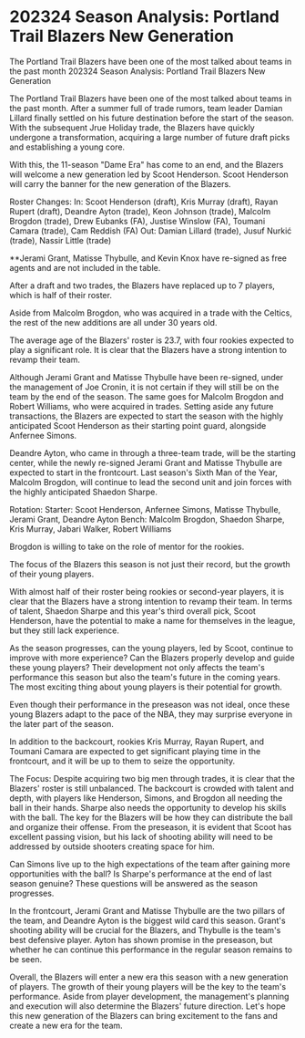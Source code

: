 # 202324 Season Analysis: Portland Trail Blazers New Generation

The Portland Trail Blazers have been one of the most talked about teams in the past month 
 202324 Season Analysis: Portland Trail Blazers New Generation

The Portland Trail Blazers have been one of the most talked about teams in the past month. After a summer full of trade rumors, team leader Damian Lillard finally settled on his future destination before the start of the season. With the subsequent Jrue Holiday trade, the Blazers have quickly undergone a transformation, acquiring a large number of future draft picks and establishing a young core.

With this, the 11-season "Dame Era" has come to an end, and the Blazers will welcome a new generation led by Scoot Henderson. Scoot Henderson will carry the banner for the new generation of the Blazers. 

Roster Changes:
In: Scoot Henderson (draft), Kris Murray (draft), Rayan Rupert (draft), Deandre Ayton (trade), Keon Johnson (trade), Malcolm Brogdon (trade), Drew Eubanks (FA), Justise Winslow (FA), Toumani Camara (trade), Cam Reddish (FA)
Out: Damian Lillard (trade), Jusuf Nurkić (trade), Nassir Little (trade)

**Jerami Grant, Matisse Thybulle, and Kevin Knox have re-signed as free agents and are not included in the table.

After a draft and two trades, the Blazers have replaced up to 7 players, which is half of their roster.

Aside from Malcolm Brogdon, who was acquired in a trade with the Celtics, the rest of the new additions are all under 30 years old.

The average age of the Blazers' roster is 23.7, with four rookies expected to play a significant role. It is clear that the Blazers have a strong intention to revamp their team.

Although Jerami Grant and Matisse Thybulle have been re-signed, under the management of Joe Cronin, it is not certain if they will still be on the team by the end of the season. The same goes for Malcolm Brogdon and Robert Williams, who were acquired in trades. Setting aside any future transactions, the Blazers are expected to start the season with the highly anticipated Scoot Henderson as their starting point guard, alongside Anfernee Simons.

Deandre Ayton, who came in through a three-team trade, will be the starting center, while the newly re-signed Jerami Grant and Matisse Thybulle are expected to start in the frontcourt. Last season's Sixth Man of the Year, Malcolm Brogdon, will continue to lead the second unit and join forces with the highly anticipated Shaedon Sharpe.

Rotation:
Starter: Scoot Henderson, Anfernee Simons, Matisse Thybulle, Jerami Grant, Deandre Ayton
Bench: Malcolm Brogdon, Shaedon Sharpe, Kris Murray, Jabari Walker, Robert Williams

Brogdon is willing to take on the role of mentor for the rookies.

The focus of the Blazers this season is not just their record, but the growth of their young players.

With almost half of their roster being rookies or second-year players, it is clear that the Blazers have a strong intention to revamp their team. In terms of talent, Shaedon Sharpe and this year's third overall pick, Scoot Henderson, have the potential to make a name for themselves in the league, but they still lack experience.

As the season progresses, can the young players, led by Scoot, continue to improve with more experience? Can the Blazers properly develop and guide these young players? Their development not only affects the team's performance this season but also the team's future in the coming years. The most exciting thing about young players is their potential for growth.

Even though their performance in the preseason was not ideal, once these young Blazers adapt to the pace of the NBA, they may surprise everyone in the later part of the season.

In addition to the backcourt, rookies Kris Murray, Rayan Rupert, and Toumani Camara are expected to get significant playing time in the frontcourt, and it will be up to them to seize the opportunity.

The Focus:
Despite acquiring two big men through trades, it is clear that the Blazers' roster is still unbalanced. The backcourt is crowded with talent and depth, with players like Henderson, Simons, and Brogdon all needing the ball in their hands. Sharpe also needs the opportunity to develop his skills with the ball. The key for the Blazers will be how they can distribute the ball and organize their offense. From the preseason, it is evident that Scoot has excellent passing vision, but his lack of shooting ability will need to be addressed by outside shooters creating space for him.

Can Simons live up to the high expectations of the team after gaining more opportunities with the ball? Is Sharpe's performance at the end of last season genuine? These questions will be answered as the season progresses.

In the frontcourt, Jerami Grant and Matisse Thybulle are the two pillars of the team, and Deandre Ayton is the biggest wild card this season. Grant's shooting ability will be crucial for the Blazers, and Thybulle is the team's best defensive player. Ayton has shown promise in the preseason, but whether he can continue this performance in the regular season remains to be seen.

Overall, the Blazers will enter a new era this season with a new generation of players. The growth of their young players will be the key to the team's performance. Aside from player development, the management's planning and execution will also determine the Blazers' future direction. Let's hope this new generation of the Blazers can bring excitement to the fans and create a new era for the team. 